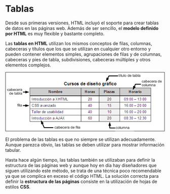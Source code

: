 # Tablas

Desde sus primeras versiones, HTML incluyó el soporte para crear tablas de datos en las páginas web. Además de ser sencillo, el **modelo definido por HTML** es muy flexible y bastante completo.

Las **tablas en HTML** utilizan los mismos conceptos de filas, columnas, cabeceras y títulos que los que se utilizan en cualquier otro entorno y pueden contener elementos simples, agrupaciones de filas y de columnas, cabeceras y pies de tabla, subdivisiones, cabeceras múltiples y otros elementos complejos.

![Partes que componen una tabla compleja](../images/chapter08/estructura_tabla.png)

El problema de las tablas es que no siempre se utilizan adecuadamente. Aunque parezca obvio, las tablas se deben utilizar para mostrar información tabular.

Hasta hace algún tiempo, las tablas también se utilizaban para definir la estructura de las páginas web y aunque hoy en día hay diseñadores que siguen utilizando este método, se trata de una técnica poco recomendable ya que se complica en exceso el código HTML. La solución correcta para definir la **estructura de las páginas** consiste en la utilización de hojas de estilos **CSS**.
